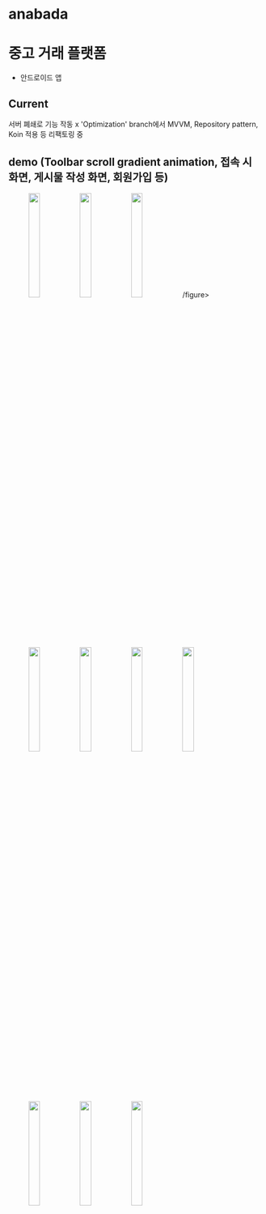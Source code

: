 # anabada
# 중고 거래 플랫폼

-   안드로이드 앱


## Current

서버 폐쇄로 기능 작동 x
'Optimization' branch에서 MVVM, Repository pattern, Koin 적용 등 리팩토링 중

## demo (Toolbar scroll gradient animation, 접속 시 화면, 게시물 작성 화면, 회원가입  등)
<figure>
  <img src="https://user-images.githubusercontent.com/50130497/176151870-b1584704-91f3-437b-bc59-fb7496ff19eb.jpeg" width="23%">
  <img src="https://user-images.githubusercontent.com/50130497/176138529-f2788a62-3d19-45d3-ac5a-37a720bd090a.jpeg" width="23%">
  <img src="https://user-images.githubusercontent.com/50130497/176137486-29549464-c45d-4d14-9321-9abd58682f45.jpeg" width="23%">
/figure>
<img src="https://user-images.githubusercontent.com/50130497/176137459-0419633c-9cf4-49c2-bf3b-bb8947dfa516.jpeg" width="23%">

<img src="https://user-images.githubusercontent.com/50130497/176137341-56a8ae80-47c5-40a3-a0f2-6b2ed456a715.jpeg" width="23%">
<img src="https://user-images.githubusercontent.com/50130497/176137376-10e22ca2-6971-4e9a-9189-620a0ed62267.jpeg" width="23%">
<img src="https://user-images.githubusercontent.com/50130497/176137395-508c1a8e-23fb-432f-9652-5cf8dd323d2e.jpeg" width="23%">
<img src="https://user-images.githubusercontent.com/50130497/176137430-fdb8bda1-89ee-4afe-af0e-15de804d9ef6.jpeg" width="23%">

<img src="https://user-images.githubusercontent.com/50130497/176138547-c1065d2f-9f5f-4a68-b8c5-46341d9f2421.jpeg" width="23%">
<img src="https://user-images.githubusercontent.com/50130497/176138557-25aa2a4f-5029-4d80-8f83-7dc69ce10232.jpeg" width="23%">


